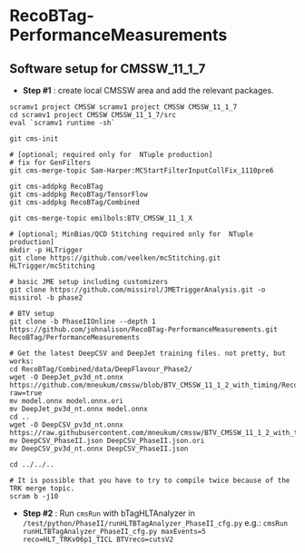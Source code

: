 # RecoBTag-PerformanceMeasurements

## Software setup for CMSSW_11_1_7
* **Step #1** : create local CMSSW area and add the relevant packages.
```
scramv1 project CMSSW scramv1 project CMSSW CMSSW_11_1_7
cd scramv1 project CMSSW CMSSW_11_1_7/src
eval `scramv1 runtime -sh`

git cms-init

# [optional; required only for  NTuple production]
# fix for GenFilters
git cms-merge-topic Sam-Harper:MCStartFilterInputCollFix_1110pre6

git cms-addpkg RecoBTag
git cms-addpkg RecoBTag/TensorFlow
git cms-addpkg RecoBTag/Combined

git cms-merge-topic emilbols:BTV_CMSSW_11_1_X

# [optional; MinBias/QCD Stitching required only for  NTuple production]
mkdir -p HLTrigger
git clone https://github.com/veelken/mcStitching.git HLTrigger/mcStitching

# basic JME setup including customizers
git clone https://github.com/missirol/JMETriggerAnalysis.git -o missirol -b phase2

# BTV setup
git clone -b PhaseIIOnline --depth 1 https://github.com/johnalison/RecoBTag-PerformanceMeasurements.git RecoBTag/PerformanceMeasurements

# Get the latest DeepCSV and DeepJet training files. not pretty, but works:
cd RecoBTag/Combined/data/DeepFlavour_Phase2/
wget -O DeepJet_pv3d_nt.onnx https://github.com/mneukum/cmssw/blob/BTV_CMSSW_11_1_2_with_timing/RecoBTag/Combined/data/DeepFlavour_Phase2/DeepJet_pv3d_nt.onnx?raw=true
mv model.onnx model.onnx.ori
mv DeepJet_pv3d_nt.onnx model.onnx
cd ..
wget -O DeepCSV_pv3d_nt.onnx https://raw.githubusercontent.com/mneukum/cmssw/BTV_CMSSW_11_1_2_with_timing/RecoBTag/Combined/data/DeepCSV_Phase2_pv3d_no_timing.json
mv DeepCSV_PhaseII.json DeepCSV_PhaseII.json.ori
mv DeepCSV_pv3d_nt.onnx DeepCSV_PhaseII.json

cd ../../..

# It is possible that you have to try to compile twice because of the TRK merge topic.
scram b -j10

```



* **Step #2** : Run `cmsRun` with bTagHLTAnalyzer in `/test/python/PhaseII/runHLTBTagAnalyzer_PhaseII_cfg.py`
e.g.:
`cmsRun runHLTBTagAnalyzer_PhaseII_cfg.py maxEvents=5 reco=HLT_TRKv06p1_TICL BTVreco=cutsV2`
